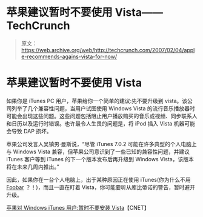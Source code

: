 # 苹果建议暂时不要使用 Vista——TechCrunch

> 原文：<https://web.archive.org/web/http://techcrunch.com/2007/02/04/apple-recommends-agains-vista-for-now/>

# 苹果建议暂时不要使用 Vista

如果你是 iTunes PC 用户，苹果给你一个简单的建议:先不要升级到 vista。该公司列举了几个兼容性问题，当用户试图使用 Windows Vista 的流行音乐播放器时可能会出现这些问题。这些问题包括阻止用户播放购买的音乐或视频、同步联系人和日历以及运行时错误。也许最令人生畏的问题是，将 iPod 插入 Vista 机器可能会导致 DAP 损坏。

苹果公司发言人吴镇男·曼斯说，“尽管 iTunes 7.0.2 可能在许多典型的个人电脑上与 Windows Vista 兼容，但苹果公司意识到了一些已知的兼容性问题，并建议 iTunes 客户等到 iTunes 的下一个版本发布后再升级到 Windows Vista，该版本将在未来几周内推出。”

因此，如果你在一台个人电脑上，出于某种原因正在使用 iTunes(你为什么不用 [Foobar](https://web.archive.org/web/20210226170143/http://www.foobar2000.org/) ？！)，而且一直在盯着 Vista，你可能要听从库比蒂诺的警告，暂时避开升级。

[苹果对 Windows iTunes 用户:暂时不要安装 Vista](https://web.archive.org/web/20210226170143/http://news.com.com/2100-1027_3-6155817.html)【CNET】